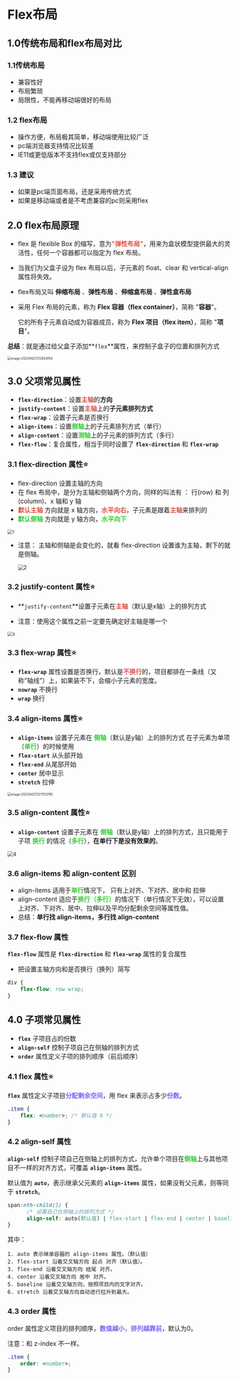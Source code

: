 # Flex布局

## 1.0传统布局和flex布局对比

### 1.1传统布局

+ 兼容性好
+ 布局繁琐
+ 局限性，不能再移动端很好的布局

### 1.2 flex布局

+ 操作方便，布局极其简单，移动端使用比较广泛
+ pc端浏览器支持情况比较差
+ IE11或更低版本不支持flex或仅支持部分

### 1.3 建议

+  如果是pc端页面布局，还是采用传统方式
+ 如果是移动端或者是不考虑兼容的pc则采用flex

## 2.0 flex布局原理

+ flex 是 flexible Box 的缩写，意为<strong style="color:#DD5145">"弹性布局"</strong>，用来为盒状模型提供最大的灵活性，任何一个容器都可以指定为 flex 布局。

+ 当我们为父盒子设为 flex 布局以后，子元素的 float、clear 和 vertical-align 属性将失效。

+ flex布局又叫 **伸缩布局** 、**弹性布局** 、**伸缩盒布局** 、**弹性盒布局** 

+ 采用 Flex 布局的元素，称为 **Flex 容器（flex container）**，简称 "**容器**"。

  它的所有子元素自动成为容器成员，称为 **Flex 项目（flex item）**，简称 "**项目**"。

**总结**：就是通过给父盒子添加**`flex`**属性，来控制子盒子的位置和排列方式

<img src="FlexLayout.assets/image-20230427212924154.png" alt="image-20230427212924154" style="zoom: 50%;" />

## 3.0 父项常见属性

+ **`flex-direction`**：设置<strong style="color: #DD5145">主轴</strong>的**方向**
+ **`justify-content`**：设置<strong style="color: #DD5145">主轴</strong>上的**子元素排列方式**
+ **`flex-wrap`**：设置子元素是否换行
+ **`align-items`**：设置<strong style="color: #32CD32">侧轴</strong>上的子元素排列方式（单行）
+ **`align-content`**：设置<strong style="color: #32CD32">测轴</strong>上的子元素的排列方式（多行）
+ **`flex-flow`**：复合属性，相当于同时设置了 **`flex-direction`** 和 **`flex-wrap`**

### 3.1 flex-direction 属性⭐️

+ flex-direction 设置主轴的方向
+ 在 flex 布局中，是分为主轴和侧轴两个方向，同样的叫法有 ： 行(row) 和 列(column)、x 轴和 y 轴
+ <strong style="color:#DD5145">默认主轴</strong> 方向就是 x 轴方向，<strong style="color:#DD5145">水平向右</strong>，子元素是跟着<strong style="color:#DD5145">主轴</strong>来排列的
+ <strong style="color:#32CD32">默认侧轴</strong> 方向就是 y 轴方向，<strong style="color:#32CD32">水平向下</strong>

<img src="FlexLayout.assets/1.JPG" alt="1" style="zoom:67%;" />

+ 注意： 主轴和侧轴是会变化的，就看 flex-direction 设置谁为主轴，剩下的就是侧轴。

  <img src="FlexLayout.assets/2.JPG" alt="2" style="zoom:80%;" />

  

### 3.2 justify-content 属性⭐️

- **`justify-content`**设置子元素在<strong style="color:#DD5145">主轴</strong>（默认是x轴）上的排列方式

- 注意：使用这个属性之前一定要先确定好主轴是哪一个

<img src="FlexLayout.assets/3.JPG" alt="3" style="zoom: 67%;" />



### 3.3 flex-wrap 属性⭐️

+ **`flex-wrap`** 属性设置是否换行，默认是<strong style="color:#DD5145">不换行</strong>的，项目都排在一条线（又称”轴线”）上，如果装不下，会缩小子元素的宽度。
+ **`nowrap`** 不换行
+ **`wrap`** 换行

### 3.4 align-items 属性⭐️

+ **`align-items`** 设置子元素在 <strong style="color:#32CD32">侧轴</strong>（默认是y轴）上的排列方式  在子元素为单项（<strong style="color:#32CD32">单行</strong>）的时候使用
+ **`flex-start`** 从头部开始
+ **`flex-end`** 从尾部开始
+ **`center`** 居中显示
+ **`stretch`** 拉伸

<img src="FlexLayout.assets/image-20230427221753785.png" alt="image-20230427221753785" style="zoom: 50%;" />



### 3.5 align-content 属性⭐️

- **`align-content`** 设置子元素在 <strong style="color:#32CD32">侧轴</strong>（默认是y轴）上的排列方式，且只能用于子项 <strong style="color:#32CD32">换行</strong> 的情况（<strong style="color:#32CD32">多行</strong>），**在单行下是没有效果的**。

<img src="FlexLayout.assets/4.JPG" alt="4" style="zoom:80%;" />



### 3.6 align-items 和 align-content 区别

+ align-items 适用于<strong style="color:#32CD32">单行</strong>情况下， 只有上对齐、下对齐、居中和 拉伸
+ align-content 适应于<strong style="color:#32CD32">换行（多行）</strong>的情况下（单行情况下无效），可以设置 上对齐、下对齐、居中、拉伸以及平均分配剩余空间等属性值。 
+ 总结：**单行找 align-items，多行找 align-content**

### 3.7 flex-flow 属性

**`flex-flow`** 属性是 **`flex-direction`** 和 **`flex-wrap`** 属性的复合属性

- 把设置主轴方向和是否换行（换列）简写

```css
div {
    flex-flow: row wrap;
}
```

## 4.0 子项常见属性

+ **`flex`** 子项目占的份数
+ **`align-self`** 控制子项自己在侧轴的排列方式
+ **`order`** 属性定义子项的排列顺序（前后顺序）

### 4.1  flex 属性⭐️

**`flex`** 属性定义子项目<strong style="color:#7B68EE">分配剩余空间</strong>，用 flex 来表示占多少<strong style="color:#7B68EE">份数</strong>。

```css
.item {
    flex: <number>; /* 默认值 0 */
}
```

### 4.2 align-self 属性

**`align-self`** 控制子项自己在侧轴上的排列方式，允许单个项目在<strong style="color:#32CD32">侧轴</strong>上与其他项目不一样的对齐方式，可覆盖 **`align-items`** 属性。

默认值为 **`auto`**，表示继承父元素的 **`align-items`** 属性，如果没有父元素，则等同于 **`stretch`**。

````css
span:nth-child(2) {
      /* 设置自己在侧轴上的排列方式 */
      align-self: auto(默认值) | flex-start | flex-end | center | baseline | stretch;
}
````

其中：

```
1. auto 表示继承容器的 align-items 属性。（默认值）
2. flex-start 沿着交叉轴方向 起点 对齐（默认值）。
3. flex-end 沿着交叉轴方向 结尾 对齐。
4. center 沿着交叉轴方向 居中 对齐。
5. baseline 沿着交叉轴方向，按照项目内的文字对齐。
6. stretch 沿着交叉轴方向自动进行拉升到最大。
```

### 4.3 order 属性

order 属性定义项目的排列顺序，<strong style="color:#7B68EE">数值越小，排列越靠前</strong>，默认为0。

注意：和 z-index 不一样。

```css
.item {
    order: <number>;
}
```















 

